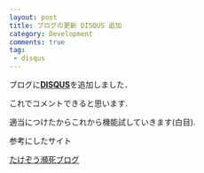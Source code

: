 ```yaml
---
layout: post
title: ブログの更新 DISQUS 追加
category: Development
comments: true
tag:
 - disqus
---
```


ブログに[**DISQUS**](https:disqus.com)を追加しました．

これでコメントできると思います.

適当につけたからこれから機能試していきます(白目).

参考にしたサイト

[たけぞう瀕死ブログ](http://takezoe.hatenablog.com/entry/2016/06/05/030805)
